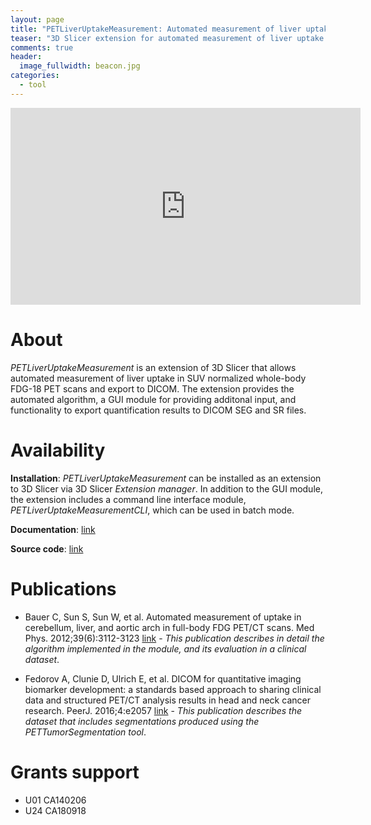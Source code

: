 ```yaml
---
layout: page
title: "PETLiverUptakeMeasurement: Automated measurement of liver uptake in PET"
teaser: "3D Slicer extension for automated measurement of liver uptake in PET scans"
comments: true
header:
  image_fullwidth: beacon.jpg
categories:
  - tool
---
```


<iframe width="560" height="315" src="https://www.youtube.com/embed/ZhZDS4Nqjeo?rel=0" frameborder="0" allow="autoplay; encrypted-media" allowfullscreen></iframe>

# About

_PETLiverUptakeMeasurement_ is an extension of 3D Slicer that allows automated measurement of liver uptake in SUV normalized whole-body FDG-18 PET scans and export to DICOM. The extension provides the automated algorithm, a GUI module for providing additonal input, and functionality to export quantification results to DICOM SEG and SR files.

# Availability

**Installation**: _PETLiverUptakeMeasurement_ can be installed as an extension to 3D Slicer via 3D Slicer _Extension manager_. In addition to the GUI module, the extension includes a command line interface module, _PETLiverUptakeMeasurementCLI_, which can be used in batch mode.

**Documentation**: [link](https://www.slicer.org/wiki/Documentation/Nightly/Extensions/PETLiverUptakeMeasurement)

**Source code**: [link](https://github.com/QIICR/PETLiverUptakeMeasurement)

# Publications

* Bauer C, Sun S, Sun W, et al. Automated measurement of uptake in cerebellum, liver, and aortic arch in full-body FDG PET/CT scans. Med Phys. 2012;39(6):3112-3123 [link](http://dx.doi.org/10.1118/1.4711815) - _This publication describes in detail the algorithm implemented in the module, and its evaluation in a clinical dataset_.

* Fedorov A, Clunie D, Ulrich E, et al. DICOM for quantitative imaging biomarker development: a standards based approach to sharing clinical data and structured PET/CT analysis results in head and neck cancer research. PeerJ. 2016;4:e2057 [link](http://dx.doi.org/10.7717/peerj.2057) - _This publication describes the dataset that includes segmentations produced using the PETTumorSegmentation tool_.

# Grants support

* U01 CA140206
* U24 CA180918
